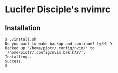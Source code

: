 # Lucifer Disciple's nvimrc

## Installation

```
$ ./install.sh
Do you want to make backup and continue? [y/N] Y
Backed up '/home/piotr/.config/nvim/' to '/home/piotr/.config/nvim.bak.hAY/'.
Installing...
Success.
$
```
